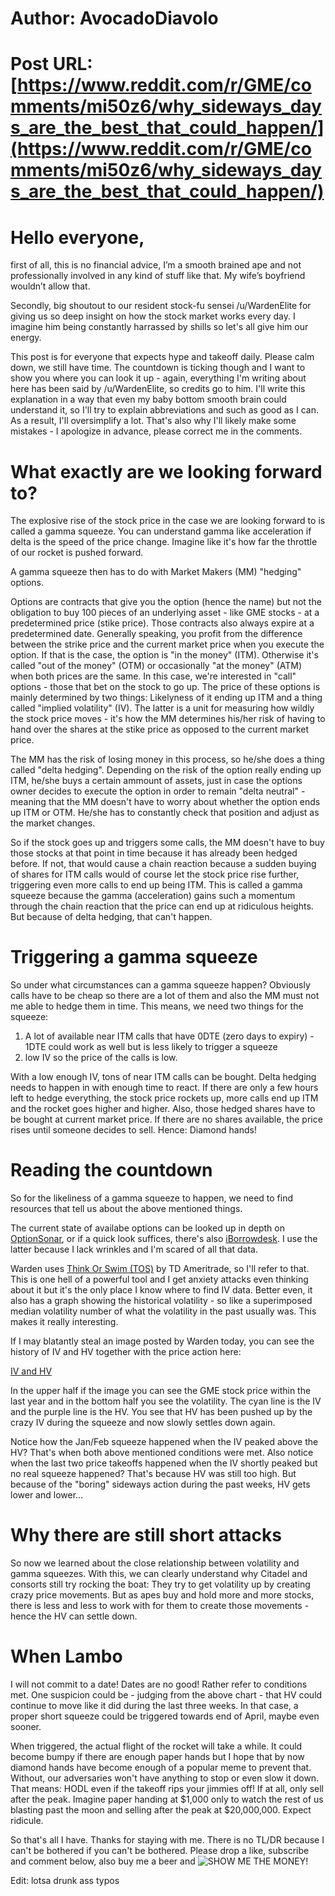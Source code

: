 # Author: AvocadoDiavolo
# Post URL: [https://www.reddit.com/r/GME/comments/mi50z6/why_sideways_days_are_the_best_that_could_happen/](https://www.reddit.com/r/GME/comments/mi50z6/why_sideways_days_are_the_best_that_could_happen/)


# Hello everyone,

first of all, this is no financial advice, I’m a smooth brained ape and not professionally  involved in any kind of stuff like that. My wife’s  boyfriend wouldn’t  allow that.

Secondly, big shoutout to our resident stock-fu sensei /u/WardenElite for giving us so deep insight on how the stock market works every day. I imagine him being constantly harrassed by shills so let's all give him our energy.

This post is for everyone that expects hype and takeoff daily. Please calm down, we still have time. The countdown is ticking though and I want to show you where you can look it up - again, everything I'm writing about here has been said by /u/WardenElite, so credits go to him. I'll write this explanation in a way that even my baby bottom smooth brain could understand it, so I'll try to explain abbreviations and such as good as I can. As a result, I'll oversimplify a lot. That's also why I'll likely make some mistakes - I apologize in advance, please correct me in the comments.

# What exactly are we looking forward to?

The explosive rise of the stock price in the case we are looking forward to is called a gamma squeeze. You can understand gamma like acceleration if delta is the speed of the price change. Imagine like it's how far the throttle of our rocket is pushed forward.

A gamma squeeze then has to do with Market Makers (MM) "hedging" options.

Options are contracts that give you the option (hence the name) but not the obligation to buy 100 pieces of an underlying asset - like GME stocks - at a predetermined price (stike price). Those contracts also always expire at a predetermined date. Generally speaking, you profit from the difference between the strike price and the current market price when you execute the option. If that is the case, the option is "in the money" (ITM). Otherwise it's called "out of the money" (OTM) or occasionally "at the money" (ATM) when both prices are the same. In this case, we're interested in "call" options - those that bet on the stock to go up. The price of these options is mainly determined by two things: Likelyness of it ending up ITM and a thing called "implied volatility" (IV). The latter is a unit for measuring how wildly the stock price moves - it's how the MM determines his/her risk of having to hand over the shares at the stike price as opposed to the current market price.

The MM has the risk of losing money in this process, so he/she does a thing called "delta hedging". Depending on the risk of the option really ending up ITM, he/she buys a certain ammount of assets, just in case the options owner decides to execute the option in order to remain "delta neutral" - meaning that the MM doesn't have to worry about whether the option ends up ITM or OTM. He/she has to constantly check that position and adjust as the market changes.

So if the stock goes up and triggers some calls, the MM doesn't have to buy those stocks at that point in time because it has already been hedged before. If not, that would cause a chain reaction because a sudden buying of shares for ITM calls would of course let the stock price rise further, triggering even more calls to end up being ITM. This is called a gamma squeeze because the gamma (acceleration) gains such a momentum through the chain reaction that the price can end up at ridiculous heights. But because of delta hedging, that can't happen.

# Triggering a gamma squeeze

So under what circumstances can a gamma squeeze happen? Obviously calls have to be cheap so there are a lot of them and also the MM must not me able to hedge them in time. This means, we need two things for the squeeze:

1. A lot of available near ITM calls that have 0DTE (zero days to expiry) - 1DTE could work as well but is less likely to trigger a squeeze
2. low IV so the price of the calls is low.

With a low enough IV, tons of near ITM calls can be bought. Delta hedging needs to happen in with enough time to react. If there are only a few hours left to hedge everything, the stock price rockets up, more calls end up ITM and the rocket goes higher and higher. Also, those hedged shares have to be bought at current market price. If there are no shares available, the price rises until someone decides to sell. Hence: Diamond hands!

# Reading the countdown

So for the likeliness of a gamma squeeze to happen, we need to find resources that tell us about the above mentioned things.

The current state of availabe options can be looked up in depth on [OptionSonar](https://www.optionsonar.com/), or if a quick look suffices, there's also [iBorrowdesk](https://iborrowdesk.com/). I use the latter because I lack wrinkles and I'm scared of all that data.

Warden uses [Think Or Swim (TOS)](https://www.tdameritrade.com/tools-and-platforms/thinkorswim.page) by TD Ameritrade, so I'll refer to that. This is one hell of a powerful tool and I get anxiety attacks even thinking about it but it's the only place I know where to find IV data. Better even, it also has a graph showing the historical volatility - so like a superimposed median volatility number of what the volatility in the past usually was. This makes it really interesting.

If I may blatantly steal an image posted by Warden today, you can see the history of IV and HV together with the price action here:

[IV and HV](https://preview.redd.it/ukcekvi2imq61.png?width=2200&format=png&auto=webp&s=86d665911777da85059de27998449546e726b618)

In the upper half if the image you can see the GME stock price within the last year and in the bottom half you see the volatility. The cyan line is the IV and the purple line is the HV. You see that HV has been pushed up by the crazy IV during the squeeze and now slowly settles down again.

Notice how the Jan/Feb squeeze happened when the IV peaked above the HV? That's when both above mentioned conditions were met. Also notice when the last two price takeoffs happened when the IV shortly peaked but no real squeeze happened? That's because HV was still too high. But because of the "boring" sideways action during the past weeks, HV gets lower and lower...

# Why there are still short attacks

So now we learned about the close relationship between volatility and gamma squeezes. With this, we can clearly understand why Citadel and consorts still try rocking the boat: They try to get volatility up by creating crazy price movements. But as apes buy and hold more and more stocks, there is less and less to work with for them to create those movements - hence the HV can settle down.

# When Lambo

I will not commit to a date! Dates are no good! Rather refer to conditions met. One suspicion could be - judging from the above chart - that HV could continue to move like it did during the last three weeks. In that case, a proper short squeeze could be triggered towards end of April, maybe even sooner.

When triggered, the actual flight of the rocket will take a while. It could become bumpy if there are enough paper hands but I hope that by now diamond hands have become enough of a popular meme to prevent that. Without, our adversaries won't have anything to stop or even slow it down. That means: HODL even if the takeoff rips your jimmies off! If at all, only sell after the peak. Imagine paper handing at $1,000 only to watch the rest of us blasting past the moon and selling after the peak at $20,000,000. Expect ridicule.

So that's all I have. Thanks for staying with me. There is no TL/DR because I can't be bothered if you can't be bothered. Please drop a like, subscribe and comment below, also buy me a beer and ![SHOW ME THE MONEY](https://i.giphy.com/media/3oEdv22bKDUluFKkxi/giphy.webp)!

Edit: lotsa drunk ass typos